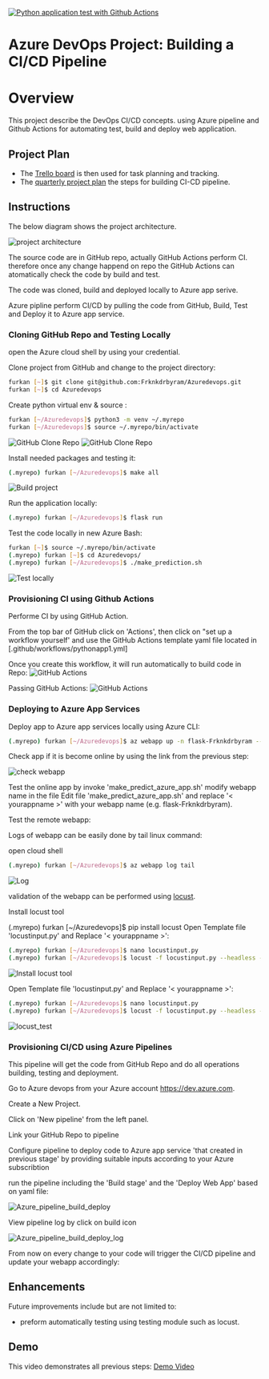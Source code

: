 
[![Python application test with Github Actions](https://github.com/Frknkdrbyram/Azuredevops/actions/workflows/pythonapp1.yml/badge.svg)](https://github.com/Frknkdrbyram/Azuredevops/actions/workflows/pythonapp1.yml)

# Azure DevOps Project: Building a CI/CD Pipeline

# Overview

This project describe the DevOps CI/CD concepts. using Azure pipeline and Github Actions for automating test, build and deploy web application. 

## Project Plan


* The [Trello board](https://trello.com/invite/b/dMheLlKL/ATTIffbfa752cbe23c4496af31b4660e6ec242D8FC0B/weekly-plan) is then used for task planning and tracking.
* The [quarterly project plan](https://github.com/Frknkdrbyram/Azuredevops/blob/cef9de0f865f2cb6acc85bdf362db90137c38079/PLAN%20CI-CD.xlsx) the steps for building CI-CD pipeline.

## Instructions
The below diagram shows the project architecture.  

![project architecture](screenshot/1.jpg "project architecture")

The source code are in GitHub repo, actually GitHub Actions perform CI. therefore once any change happend on repo the GitHub Actions can atomatically check the code by build and test.

The code was cloned, build and deployed locally to Azure app serive.

Azure pipline perform CI/CD by pulling the code from GitHub, Build, Test and Deploy it to Azure app service.

### Cloning GitHub Repo and Testing Locally

open the Azure cloud shell by using your credential.

Clone project from GitHub and change to the project directory:
```bash
furkan [~]$ git clone git@github.com:Frknkdrbyram/Azuredevops.git
furkan [~]$ cd Azuredevops
```

Create python virtual env & source :
```bash
furkan [~/Azuredevops]$ python3 -m venv ~/.myrepo
furkan [~/Azuredevops]$ source ~/.myrepo/bin/activate
```
![ GitHub Clone Repo](screenshot/2.png "Clone repo / GitHub Clone Repo")
![ GitHub Clone Repo](screenshot/3.jpg "Clone repo / GitHub Clone Repo")

Install needed packages and testing it:
```bash
(.myrepo) furkan [~/Azuredevops]$ make all
```
![Build project](screenshot/4.jpg "Build project")

Run the application locally:
```bash
(.myrepo) furkan [~/Azuredevops]$ flask run
```

Test the code locally in new Azure Bash:
```bash
furkan [~]$ source ~/.myrepo/bin/activate
(.myrepo) furkan [~]$ cd Azuredevops/
(.myrepo) furkan [~/Azuredevops]$ ./make_prediction.sh
```

![Test locally](screenshot/5.jpg "Test locally")

### Provisioning CI using Github Actions
Performe CI by using GitHub Action.

From the top bar of GitHub click on 'Actions', then click on "set up a workflow yourself' and use the GitHub Actions template yaml file located in  [.github/workflows/pythonapp1.yml]

Once you create this workflow, it will run automatically to build code in Repo:
![GitHub Actions](screenshot/6.jpg "GitHub Actions")



Passing GitHub Actions:
![GitHub Actions](screenshot/7.jpg "GitHub Actions")

### Deploying to Azure App Services
Deploy app to Azure app services locally using Azure CLI:
```bash
(.myrepo) furkan [~/Azuredevops]$ az webapp up -n flask-Frknkdrbyram --sku F1 --resource-group Azuredevops
```

Check app if it is become online by using the link from the previous step:

![check webapp](screenshot/8.jpg "check webapp")

Test the online app by invoke 'make_predict_azure_app.sh'  modify webapp name in the file
Edit file 'make_predict_azure_app.sh' and replace '< yourappname >' with your webapp name (e.g. flask-Frknkdrbyram).

Test the remote webapp:

Logs of webapp can be easily done by tail linux command:

open cloud shell 

```bash
(.myrepo) furkan [~/Azuredevops]$ az webapp log tail
```

![Log](screenshot/10.jpg "Log")

validation of the webapp can be performed using [locust](https://locust.io).

Install locust tool 

(.myrepo) furkan [~/Azuredevops]$ pip install locust
Open Template file 'locustinput.py' and Replace '< yourappname >':
```bash
(.myrepo) furkan [~/Azuredevops]$ nano locustinput.py
(.myrepo) furkan [~/Azuredevops]$ locust -f locustinput.py --headless -u 10 -r 3 -t 10s
```
![Install locust tool](screenshot/11.jpg "Install locust tool")

Open Template file 'locustinput.py' and Replace '< yourappname >':
```bash
(.myrepo) furkan [~/Azuredevops]$ nano locustinput.py
(.myrepo) furkan [~/Azuredevops]$ locust -f locustinput.py --headless -u 10 -r 3 -t 10s
```

![locust_test](screenshot/11.jpg "locust_test")

### Provisioning CI/CD using Azure Pipelines

This pipeline will get the code from GitHub Repo and do all operations building, testing and deployment.

Go to Azure devops from your Azure account  https://dev.azure.com.

Create a New Project.

Click on 'New pipeline' from the left panel.

Link your GitHub Repo to pipeline

Configure pipeline to deploy code to Azure app service 'that created in previous stage' by providing suitable inputs according to your Azure subscribtion

run the pipeline including the 'Build stage' and the 'Deploy Web App' based on yaml file:

![Azure_pipeline_build_deploy](screenshot/12.jpg "Azure_pipeline_build_deploy")

View pipeline log by click on build icon

![Azure_pipeline_build_deploy_log](screenshot/13.jpg "Azure_pipeline_build_deploy_log")

From now on every change to your code will trigger the CI/CD pipeline and update your webapp accordingly:



## Enhancements
Future improvements include but are not limited to:
* preform automatically testing using testing module such as locust.


## Demo

This video demonstrates all previous steps:
[Demo Video](https://www.youtube.com/watch?v=7WVkz0Brn0E)

